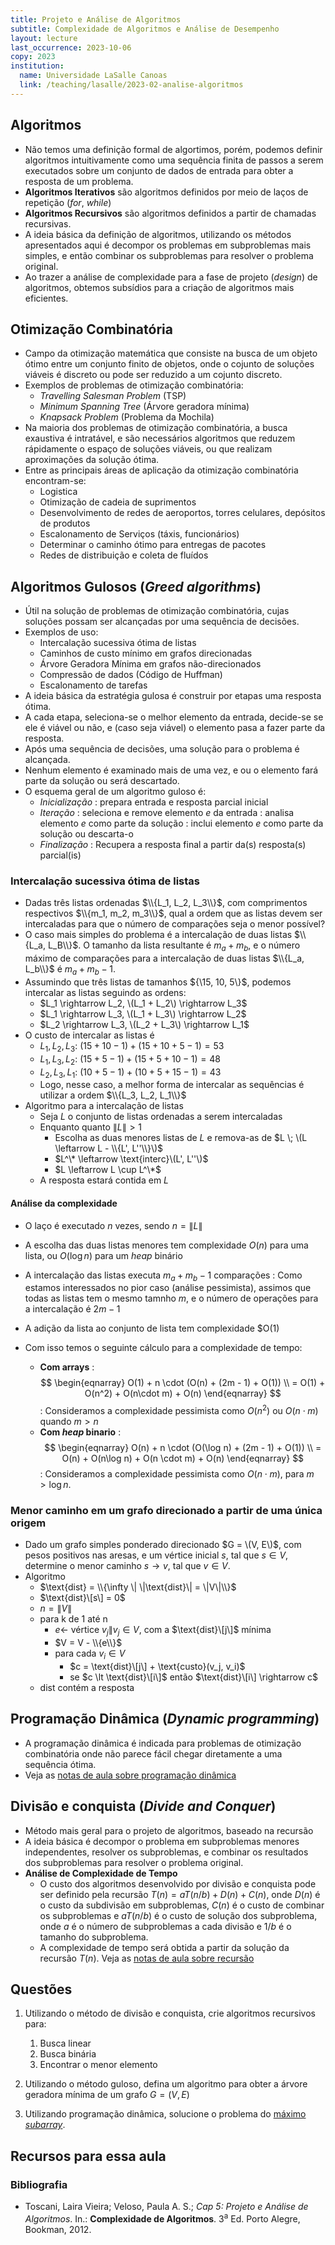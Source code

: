 ```yaml
---
title: Projeto e Análise de Algoritmos
subtitle: Complexidade de Algoritmos e Análise de Desempenho
layout: lecture
last_occurrence: 2023-10-06
copy: 2023
institution:
  name: Universidade LaSalle Canoas
  link: /teaching/lasalle/2023-02-analise-algoritmos
---
```


## Algoritmos

* Não temos uma definição formal de algortimos, porém, podemos definir algoritmos intuitivamente como uma sequência finita de passos a serem executados sobre um conjunto de dados de entrada para obter a resposta de um problema.
* **Algoritmos Iterativos** são algoritmos definidos por meio de laços de repetição (_for_, _while_)
* **Algoritmos Recursivos** são algoritmos definidos a partir de chamadas recursivas.
* A ideia básica da definição de algoritmos, utilizando os métodos apresentados aqui é decompor os problemas em subproblemas mais simples, e então combinar os subproblemas para resolver o problema original.
* Ao trazer a análise de complexidade para a fase de projeto (_design_) de algoritmos, obtemos subsídios para a criação de algoritmos mais eficientes.

## Otimização Combinatória

* Campo da otimização matemática que consiste na busca de um objeto ótimo entre um conjunto finito de objetos, onde o cojunto de soluções viáveis é discreto ou pode ser reduzido a um cojunto discreto.
* Exemplos de problemas de otimização combinatória:
    * _Travelling Salesman Problem_ (TSP)
    * _Minimum Spanning Tree_ (Árvore geradora mínima)
    * _Knapsack Problem_ (Problema da Mochila)
* Na maioria dos problemas de otimização combinatória, a busca exaustiva é intratável, e são necessários algoritmos que reduzem rápidamente o espaço de soluções viáveis, ou que realizam aproximações da solução ótima.
* Entre as principais áreas de aplicação da otimização combinatória encontram-se:
    * Logistica
    * Otimização de cadeia de suprimentos
    * Desenvolvimento de redes de aeroportos, torres celulares, depósitos de produtos
    * Escalonamento de Serviços (táxis, funcionários)
    * Determinar o caminho ótimo para entregas de pacotes
    * Redes de distribuição e coleta de fluídos


## Algoritmos Gulosos (_Greed algorithms_)

* Útil na solução de problemas de otimização combinatória, cujas soluções possam ser alcançadas por uma sequência de decisões.
* Exemplos de uso:
    * Intercalação sucessiva ótima de listas
    * Caminhos de custo mínimo em grafos direcionadas
    * Árvore Geradora Mínima em grafos não-direcionados
    * Compressão de dados (Código de Huffman)
    * Escalonamento de tarefas
* A ideia básica da estratégia gulosa é construir por etapas uma resposta ótima.
* A cada etapa, seleciona-se o melhor elemento da entrada, decide-se se ele é viável ou não, e (caso seja viável) o elemento pasa a fazer parte da resposta.
* Após uma sequência de decisões, uma solução para o problema é alcançada.
* Nenhum elemento é examinado mais de uma vez, e ou o elemento fará parte da solução ou será descartado.
* O esquema geral de um algoritmo guloso é:
    * _Inicialização_
    : prepara entrada e resposta parcial inicial
    * _Iteração_
    : seleciona e remove elemento $e$ da entrada
    : analisa elemento $e$ como parte da solução
    : inclui elemento $e$ como parte da solução ou descarta-o
    * _Finalização_
    : Recupera a resposta final a partir da(s) resposta(s) parcial(is)

### Intercalação sucessiva ótima de listas

* Dadas três listas ordenadas $\\{L_1, L_2, L_3\\}$, com comprimentos respectivos $\\{m_1, m_2, m_3\\}$, qual a ordem que as listas devem ser intercaladas para que o número de comparações seja o menor possível?
* O caso mais simples do problema é a intercalação de duas listas $\\{L_a, L_B\\}$. O tamanho da lista resultante é $m_a + m_b$, e o número máximo de comparações para a intercalação de duas listas $\\{L_a, L_b\\}$ é $m_a + m_b - 1$.
* Assumindo que três listas de tamanhos $\{\15, 10, 5\\}$, podemos intercalar as listas seguindo as ordens:
    * $L_1 \rightarrow L_2, \(L_1 + L_2\) \rightarrow L_3$
    * $L_1 \rightarrow L_3, \(L_1 + L_3\) \rightarrow L_2$
    * $L_2 \rightarrow L_3, \(L_2 + L_3\) \rightarrow L_1$
* O custo de intercalar as listas é
    * $L_1, L_2, L_3$: $(15 + 10 - 1) + (15 + 10 + 5 - 1) = 53$
    * $L_1, L_3, L_2$: $(15 + 5 - 1) + (15 + 5 + 10 - 1) = 48$
    * $L_2, L_3, L_1$: $(10 + 5 - 1) + (10 + 5 + 15 - 1) = 43$
    * Logo, nesse caso, a melhor forma de intercalar as sequências é utilizar a ordem $\\{L_3, L_2, L_1\\}$
* Algoritmo para a intercalação de listas
    * Seja $L$ o conjunto de listas ordenadas a serem intercaladas
    * Enquanto quanto $\|L\| \gt 1$
        * Escolha as duas menores listas de $L$ e remova-as de $L \; \(L \leftarrow L - \\{L', L''\\}\)$
        * $L^\* \leftarrow \text{interc}\(L', L''\)$
        * $L \leftarrow L \cup L^\*$
    * A resposta estará contida em $L$

#### Análise da complexidade

* O laço é executado $n$ vezes, sendo $n = \|L\|$
* A escolha das duas listas menores tem complexidade $O(n)$ para uma lista, ou $O(\log{n})$ para um _heap_ binário
* A intercalação das listas executa $m_a + m_b - 1$ comparações
: Como estamos interessados no pior caso (análise pessimista), assimos que todas as listas tem o mesmo tamnho $m$, e o número de operações para a intercalação é $2m - 1$
* A adição da lista ao conjunto de lista tem complexidade $O(1)

* Com isso temos o seguinte cálculo para a complexidade de tempo:
    * **Com arrays**
    : $$
\begin{eqnarray}
    O(1) + n \cdot (O(n) + (2m - 1) + O(1)) \\
    = O(1) + O(n^2) + O(n\cdot m) + O(n)
\end{eqnarray}
$$
    : Consideramos a complexidade pessimista como $O(n^2)$ ou $O(n\cdot m)$ quando $m \gt n$
    * **Com _heap_ binario**
    : $$
\begin{eqnarray}
    O(n) + n \cdot (O(\log n) + (2m - 1) + O(1)) \\
    = O(n) + O(n\log n) + O(n \cdot m) + O(n)
\end{eqnarray}
$$
    : Consideramos a complexidade pessimista como $O(n\cdot m)$, para $m \gt \log{n}$.


### Menor caminho em um grafo direcionado a partir de uma única origem

* Dado um grafo simples ponderado direcionado $G = \(V, E\)$, com pesos positivos nas aresas, e um vértice inicial $s$, tal que $s \in V$, determine o menor caminho $s \rightarrow v$, tal que $v \in V$.
* Algoritmo
    * $\text{dist} = \\{\infty \| \|\text{dist}\| = \|V\|\\}$
    * $\text{dist}\[s\] = 0$
    * $n = \|V\|$ 
    * para k de 1 até n
        * $e \leftarrow$ vértice $v_j \| v_j \in V$, com a $\text{dist}\[j\]$ mínima
        * $V = V - \\{e\\}$
        * para cada $v_i \in V$
            * $c = \text{dist}\[j\] + \text{custo}(v_j, v_i)$
            * se $c \lt \text{dist}\[i\]$ então $\text{dist}\[i\] \rightarrow c$
    * $\text{dist}$ contém a resposta

## Programação Dinâmica (_Dynamic programming_)

* A programação dinâmica é indicada para problemas de otimização combinatória onde não parece fácil chegar diretamente a uma sequência ótima.
* Veja as [notas de aula sobre programação dinâmica](lecture-13)

## Divisão e conquista (_Divide and Conquer_)

* Método mais geral para o projeto de algoritmos, baseado na recursão
* A ideia básica é decompor o problema em subproblemas menores independentes, resolver os subproblemas, e combinar os resultados dos subproblemas para resolver o problema original.
* **Análise de Complexidade de Tempo**
    * O custo dos algoritmos desenvolvido por divisão e conquista pode ser definido pela recursão $T(n) = aT(n/b) + D(n) + C(n)$, onde $D(n)$ é o custo da subdivisão em subproblemas, $C(n)$ é o custo de combinar os subproblemas e $aT(n/b)$ é o custo de solução dos subproblema, onde $a$ é o número de subproblemas a cada divisão e $1/b$ é o tamanho do subproblema.
    * A complexidade de tempo será obtida a partir da solução da recursão $T(n)$. Veja as [notas de aula sobre recursão](lecture-06)

## Questões

1. Utilizando o método de divisão e conquista, crie algoritmos recursivos para:
    1. Busca linear
    2. Busca binária
    3. Encontrar o menor elemento

2. Utilizando o método guloso, defina um algoritmo para obter a árvore geradora mínima de um grafo $G=(V,E)$

3. Utilizando programação dinâmica, solucione o problema do [máximo _subarray_](https://en.wikipedia.org/wiki/Maximum_subarray_problem).
<div class="read_more">
    <div id="resposta_questao_3" style="display:none">
        <blockquote>
        <p>A ideia do algoritmo, utilizando a ideia de sufixos, é guardar a soma atual e a melhor soma.</p>
        <p>Dado um <em>array</em> $a[1:n]$, e dois arrays $S[0:n]$ e $B[0:n]$, onde $S[0] = B[0] = -\infty$</p>
        <ul>
        <li>$S[j] = \text{max}\{a[j], a[j] + S[j-1] \}$</li>
        <li>$B[j] = \text{max}\{B[j-1], S[j] \}$</li>
        </ul>
        <p><a href="javascript:hide_answer('questao_3')">Ocultar resposta</a></p>
        </blockquote>
    </div>
    <div id="pergunta_questao_3" style="display:none">
        <a href="javascript:show_answer('questao_3')">Ver dica de resposta</a>
    </div>
</div>
<script defer>hide_answer('questao_3')</script>

## Recursos para essa aula

### Bibliografia

* Toscani, Laira Vieira; Veloso, Paula A. S.; _Cap 5: Projeto e Análise de Algoritmos_. In.: **Complexidade de Algoritmos**. 3<sup>a</sup> Ed. Porto Alegre, Bookman, 2012.

